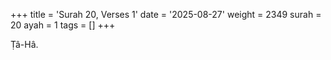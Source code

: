 +++
title = 'Surah 20, Verses 1'
date = '2025-08-27'
weight = 2349
surah = 20
ayah = 1
tags = []
+++

Ṭâ-Hâ.